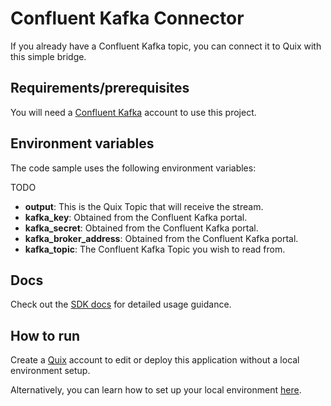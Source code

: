 # Confluent Kafka Connector

If you already have a Confluent Kafka topic, you can connect it to Quix with this simple bridge.

## Requirements/prerequisites

You will need a [Confluent Kafka](https://www.confluent.io/) account to use this project.

## Environment variables

The code sample uses the following environment variables:

TODO 

- **output**: This is the Quix Topic that will receive the stream.
- **kafka_key**: Obtained from the Confluent Kafka portal.
- **kafka_secret**: Obtained from the Confluent Kafka portal.
- **kafka_broker_address**: Obtained from the Confluent Kafka portal.
- **kafka_topic**: The Confluent Kafka Topic you wish to read from.

## Docs

Check out the [SDK docs](https://quix.io/docs/sdk/introduction.html) for detailed usage guidance.

## How to run
Create a [Quix](https://portal.platform.quix.ai/self-sign-up?xlink=github) account to edit or deploy this application without a local environment setup.

Alternatively, you can learn how to set up your local environment [here](https://quix.io/docs/sdk/python-setup.html).
